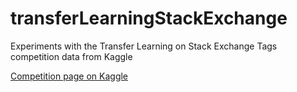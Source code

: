 # transferLearningStackExchange
Experiments with the Transfer Learning on Stack Exchange Tags competition data from Kaggle

[Competition page on Kaggle](https://www.kaggle.com/c/transfer-learning-on-stack-exchange-tags)
